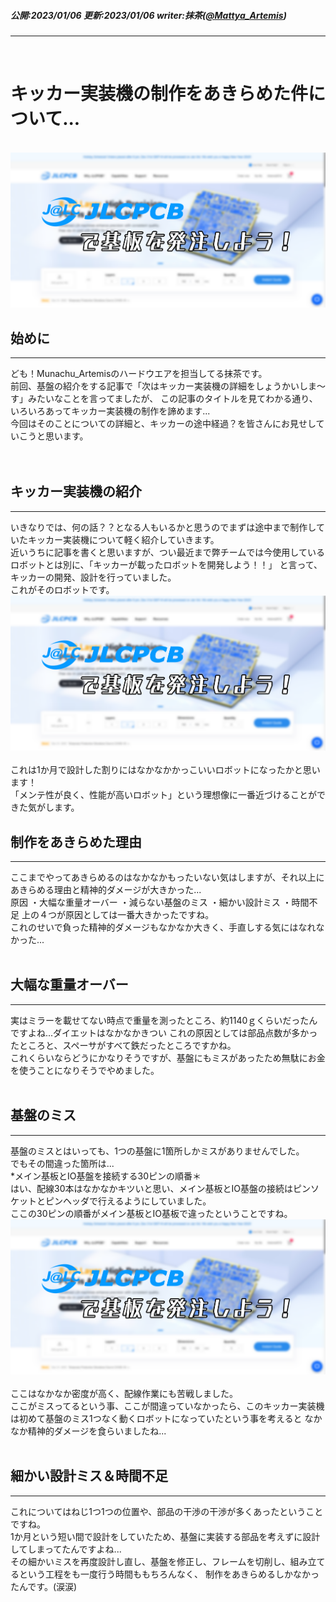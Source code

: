 ##### 公開:2023/01/06 更新:2023/01/06 writer:抹茶([@Mattya_Artemis](https://twitter.com/Mattya_Artemis))
---
<br>

# キッカー実装機の制作をあきらめた件について...

<br>
<img src="title.png" class="postpic"> 
<br>

## 始めに
---
ども！Munachu_Artemisのハードウエアを担当してる抹茶です。<br>
前回、基盤の紹介をする記事で「次はキッカー実装機の詳細をしょうかいしま～す」みたいなことを言ってましたが、
この記事のタイトルを見てわかる通り、いろいろあってキッカー実装機の制作を諦めます...<br>
今回はそのことについての詳細と、キッカーの途中経過？を皆さんにお見せしていこうと思います。<br>
<br>
<br>


## キッカー実装機の紹介
---
いきなりでは、何の話？？となる人もいるかと思うのでまずは途中まで制作していたキッカー実装機について軽く紹介していきます。<br>
近いうちに記事を書くと思いますが、つい最近まで弊チームでは今使用しているロボットとは別に、「キッカーが載ったロボットを開発しよう！！」
と言って、キッカーの開発、設計を行っていました。<br>
これがそのロボットです。
<br>
<img src="title.png" class="postpic"> 
<br>
<br>
これは1か月で設計した割りにはなかなかかっこいいロボットになったかと思います！<br>
「メンテ性が良く、性能が高いロボット」という理想像に一番近づけることができた気がします。<br>

## 制作をあきらめた理由
---
ここまでやってあきらめるのはなかなかもったいない気はしますが、それ以上にあきらめる理由と精神的ダメージが大きかった...<br>
原因
・大幅な重量オーバー
・減らない基盤のミス
・細かい設計ミス
・時間不足
上の４つが原因としては一番大きかったですね。<br>
これのせいで負った精神的ダメージもなかなか大きく、手直しする気にはなれなかった...
<br>
<br>

## 大幅な重量オーバー
---
実はミラーを載せてない時点で重量を測ったところ、約1140ｇくらいだったんですよね...ダイエットはなかなかきつい
これの原因としては部品点数が多かったところと、スペーサがすべて鉄だったところですかね。<br>
これくらいならどうにかなりそうですが、基盤にもミスがあったため無駄にお金を使うことになりそうでやめました。
<br>
<br>

## 基盤のミス
---
基盤のミスとはいっても、1つの基盤に1箇所しかミスがありませんでした。<br>
でもその間違った箇所は...<br>
*メイン基板とIO基盤を接続する30ピンの順番＊<br>
はい、配線30本はなかなかキツいと思い、メイン基板とIO基盤の接続はピンソケットとピンヘッダで行えるようにしていました。<br>
ここの30ピンの順番がメイン基板とIO基板で違ったということですね。
<br>
<img src="title.png" class="postpic"> 
<br>
<br>
ここはなかなか密度が高く、配線作業にも苦戦しました。<br>
ここがミスってるという事、ここが間違っていなかったら、このキッカー実装機は初めて基盤のミス1つなく動くロボットになっていたという事を考えると
なかなか精神的ダメージを食らいましたね...
<br>
<br>

## 細かい設計ミス＆時間不足
---
これについてはねじ1つ1つの位置や、部品の干渉の干渉が多くあったということですね。<br>
1か月という短い間で設計をしていたため、基盤に実装する部品を考えずに設計してしまってたんですよね...<br>
その細かいミスを再度設計し直し、基盤を修正し、フレームを切削し、組み立てるという工程をも一度行う時間ももちろんなく、
制作をあきらめるしかなかったんです。(涙涙)